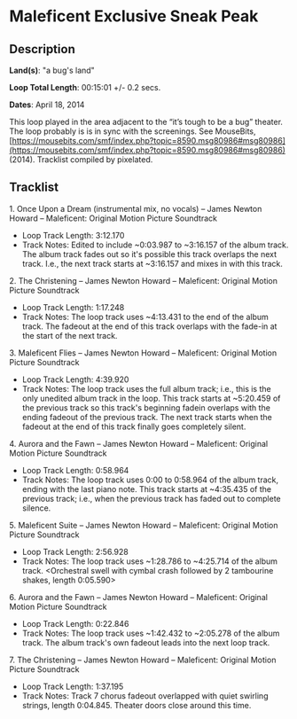 # Maleficent Exclusive Sneak Peak

## Description

**Land(s)**: "a bug's land"

**Loop Total Length**: 00:15:01 +/- 0.2 secs.

**Dates**: April 18, 2014

This loop played in the area adjacent to the “it’s tough to be a bug” theater. The loop probably is is in sync with the screenings. See MouseBits, [https://mousebits.com/smf/index.php?topic=8590.msg80986#msg80986](https://mousebits.com/smf/index.php?topic=8590.msg80986#msg80986) (2014). Tracklist compiled by pixelated.

## Tracklist

1\. Once Upon a Dream (instrumental mix, no vocals) – James Newton Howard – Maleficent: Original Motion Picture Soundtrack

- Loop Track Length: 3:12.170
- Track Notes: Edited to include ~0:03.987 to ~3:16.157 of the album track. The album track fades out so it's possible this track overlaps the next track. I.e., the next track starts at ~3:16.157 and mixes in with this track.

2\. The Christening – James Newton Howard – Maleficent: Original Motion Picture Soundtrack

- Loop Track Length: 1:17.248
- Track Notes: The loop track uses ~4:13.431 to the end of the album track. The fadeout at the end of this track overlaps with the fade-in at the start of the next track.

3\. Maleficent Flies – James Newton Howard – Maleficent: Original Motion Picture Soundtrack

- Loop Track Length: 4:39.920
- Track Notes: The loop track uses the full album track; i.e., this is the only unedited album track in the loop. This track starts at ~5:20.459 of the previous track so this track's beginning fadein overlaps with the ending fadeout of the previous track. The next track starts when the fadeout at the end of this track finally goes completely silent.

4\. Aurora and the Fawn – James Newton Howard – Maleficent: Original Motion Picture Soundtrack

- Loop Track Length: 0:58.964
- Track Notes: The loop track uses 0:00 to 0:58.964 of the album track, ending with the last piano note. This track starts at ~4:35.435 of the previous track; i.e., when the previous track has faded out to complete silence.

5\. Maleficent Suite – James Newton Howard – Maleficent: Original Motion Picture Soundtrack

- Loop Track Length: 2:56.928
- Track Notes: The loop track uses ~1:28.786 to ~4:25.714 of the album track.
<Orchestral swell with cymbal crash followed by 2 tambourine shakes, length 0:05.590>

6\. Aurora and the Fawn – James Newton Howard – Maleficent: Original Motion Picture Soundtrack

- Loop Track Length: 0:22.846
- Track Notes: The loop track uses ~1:42.432 to ~2:05.278 of the album track. The album track's own fadeout leads into the next loop track.

7\. The Christening – James Newton Howard – Maleficent: Original Motion Picture Soundtrack

- Loop Track Length: 1:37.195
- Track Notes: Track 7 chorus fadeout overlapped with quiet swirling strings, length 0:04.845. Theater doors close around this time.
